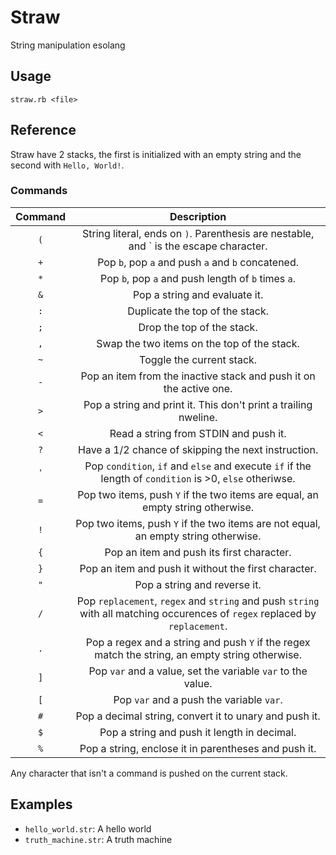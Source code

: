 # Straw

String manipulation esolang

## Usage

    straw.rb <file>

## Reference

Straw have 2 stacks, the first is initialized with an empty string and the second with `Hello, World!`.

### Commands

|Command|Description|
|:-:|:-:|
|`(`|String literal, ends on `)`. Parenthesis are nestable, and \` is the escape character.|
|`+`|Pop `b`, pop `a` and push `a` and `b` concatened.|
|`*`|Pop `b`, pop `a` and push length of `b` times `a`.|
|`&`|Pop a string and evaluate it.|
|`:`|Duplicate the top of the stack.|
|`;`|Drop the top of the stack.|
|`,`|Swap the two items on the top of the stack.|
|`~`|Toggle the current stack.|
|`-`|Pop an item from the inactive stack and push it on the active one.|
|`>`|Pop a string and print it. This don't print a trailing nweline.|
|`<`|Read a string from STDIN and push it.|
|`?`|Have a 1/2 chance of skipping the next instruction.|
|`'`|Pop `condition`, `if` and `else` and execute `if` if the length of `condition` is >0, `else` otheriwse.|
|`=`|Pop two items, push `Y` if the two items are equal, an empty string otherwise.|
|`!`|Pop two items, push `Y` if the two items are not equal, an empty string otherwise.|
|`{`|Pop an item and push its first character.|
|`}`|Pop an item and push it without the first character.|
|`"`|Pop a string and reverse it.|
|`/`|Pop `replacement`, `regex` and `string` and push `string` with all matching occurences of `regex` replaced by `replacement`.|
|`.`|Pop a regex and a string and push `Y` if the regex match the string, an empty string otherwise.|
|`]`|Pop `var` and a value, set the variable `var` to the value.|
|`[`|Pop `var` and a push the variable `var`.|
|`#`|Pop a decimal string, convert it to unary and push it.|
|`$`|Pop a string and push it length in decimal.|
|`%`|Pop a string, enclose it in parentheses and push it.|

Any character that isn't a command is pushed on the current stack.

## Examples

* `hello_world.str`: A hello world
* `truth_machine.str`: A truth machine
